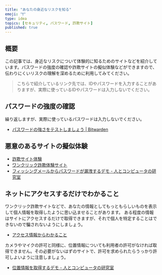 ```yaml
---
title: "あなたの身近なリスクを知る"
emoji: "❗️"
type: idea
topics: [セキュリティ, パスワード, 詐欺サイト]
published: true
---
```

## 概要
この記事では、身近なリスクについて体験的に知るためのサイトなどを紹介しています。パスワードの強度の確認や詐欺サイトの擬似体験などができますので、伝わりにくいリスクの理解を深めるために利用してみてください。

> こちらで紹介しているリンク先では、IDやパスワードを入力することがありますが、実際に使っているIDやパスワードは入力しないでください。

## パスワードの強度の確認
繰り返しますが、実際に使っているパスワードは入力しないでください。
- [パスワードの強さをテストしましょう | Bitwarden](https://bitwarden.com/ja-jp/password-strength/#Password-Strength-Testing-Tool)

## 悪意のあるサイトの擬似体験
- [詐欺サイト体験](https://techno-kuro.com/phishingSiteDemo/)
- [ワンクリック詐欺体験サイト](https://www2.kanazawa-it.ac.jp/kitsec/Game/one-click/alert.html)
- [フィッシングメールからパスワードが漏洩するデモ - 人とコンピュータの研究室](https://crssrds.jp/lab/phishing/)

## ネットにアクセスするだけでわかること
ワンクリック詐欺サイトなどで、あなたの情報としてもっともらしいものを表示して個人情報を取得したように思い込ませることがあります。
ある程度の情報はサイトにアクセスするだけで取得できますが、それで個人を特定することはできないので騙されないようにしましょう。

- [アクセス情報からわかること](https://www.cman.jp/network/support/go_access.cgi)

カメラやマイクの許可と同様に、位置情報についても利用者の許可がなければ取得できません。その必要がないはずのサイトで、許可を求められたらうっかり許可しよいように注意しましょう。

- [位置情報を取得するデモ - 人とコンピュータの研究室](https://crssrds.jp/lab/location/)